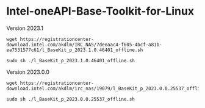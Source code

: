 # Intel-oneAPI-Base-Toolkit-for-Linux

Version 2023.1
```
wget https://registrationcenter-download.intel.com/akdlm/IRC_NAS/7deeaac4-f605-4bcf-a81b-ea7531577c61/l_BaseKit_p_2023.1.0.46401_offline.sh

sudo sh ./l_BaseKit_p_2023.1.0.46401_offline.sh
```

Version 2023.0.0
```
wget https://registrationcenter-download.intel.com/akdlm/irc_nas/19079/l_BaseKit_p_2023.0.0.25537_offline.sh

sudo sh ./l_BaseKit_p_2023.0.0.25537_offline.sh
```
